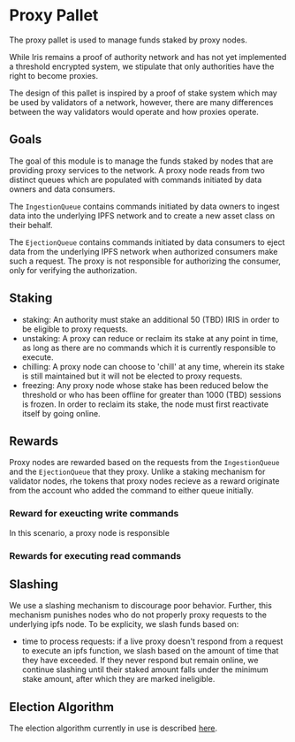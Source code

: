 # Proxy Pallet

The proxy pallet is used to manage funds staked by proxy nodes.

While Iris remains a proof of authority network and has not yet implemented a threshold encrypted system, we stipulate that only authorities have the right to become proxies.

The design of this pallet is inspired by a proof of stake system which may be used by validators of a network, however, there are many differences between the way validators would operate and how proxies operate.

## Goals

The goal of this module is to manage the funds staked by nodes that are providing proxy services to the network. A proxy node reads from two distinct queues which are populated with commands initiated by data owners and data consumers.

The `IngestionQueue` contains commands initiated by data owners to ingest data into the underlying IPFS network and to create a new asset class on their behalf.

The `EjectionQueue` contains commands initiated  by data consumers to eject data from the underlying IPFS network when authorized consumers make such a request. The proxy is not responsible for authorizing the consumer, only for verifying the authorization.

## Staking

* staking: An authority must stake an additional 50 (TBD) IRIS in order to be eligible to proxy requests.
* unstaking: A proxy can reduce or reclaim its stake at any point in time, as long as there are no commands which it is currently responsible to execute.
* chilling: A proxy node can choose to 'chill' at any time, wherein its stake is still maintained but it will not be elected to proxy requests.
* freezing: Any proxy node whose stake has been reduced below the threshold or who has been offline for greater than 1000 (TBD) sessions is frozen. In order to reclaim its stake, the node must first reactivate itself by going online.

## Rewards

Proxy nodes are rewarded based on the requests from the `IngestionQueue` and the `EjectionQueue` that they proxy. Unlike a staking mechanism for validator nodes, rhe tokens that proxy nodes recieve as a reward originate from the account who added the command to either queue initially.

### Reward for exeucting write commands

In this scenario, a proxy node is responsible

### Rewards for executing read commands

## Slashing

We use a slashing mechanism to discourage poor behavior. Further, this mechanism punishes nodes who do not properly proxy requests to the underlying ipfs node. To be explicity, we slash funds based on:

* time to process requests: if a live proxy doesn't respond from a request to execute an ipfs function, we slash based on the amount of time that they have exceeded. If they never respond but remain online, we continue slashing until their staked amount falls under the minimum stake amount, after which they are marked ineligible.

## Election Algorithm

The election algorithm currently in use is described [here](./node_election.md).
